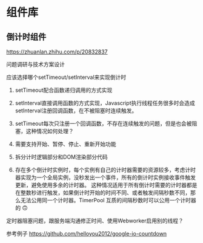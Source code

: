 # 组件库

## 倒计时组件

https://zhuanlan.zhihu.com/p/20832837

问题调研与技术方案设计

应该选择哪个setTimeout/setInterval来实现倒计时

1. setTimeout配合函数递归调用的方式实现
1. setInterval直接调用函数的方式实现，Javascript执行线程任务很多时会造成setInterval注册回调函数，在不被阻塞时连续触发。
1. setTimeout每次只注册一个回调函数，不存在连续触发的问题，但是也会被阻塞，这种情况如何处理？

1. 需要支持开始、暂停、停止、重新开始功能
1. 拆分计时逻辑部分和DOM渲染部分代码
1. 存在多个倒计时实例时，每个实例有自己的计时器需要的资源较多，考虑计时器实现为一个全局实例，没秒发出一个事件，所有的倒计时实例接收事件触发更新，避免使用多余的计时器。
这种情况适用于所有倒计时需要的计时器都是在整数秒进行触发，如果倒计时开始的时间不同、或者触发间隔秒数不同，那么无法公用同一个计时器。TimerPool 互质的间隔秒数时可以公用一个计时器的 :upside_down_face:

定时器阻塞问题，跟服务端沟通修正时间、使用Webworker启用别的线程？

参考例子 https://github.com/helloyou2012/google-io-countdown
